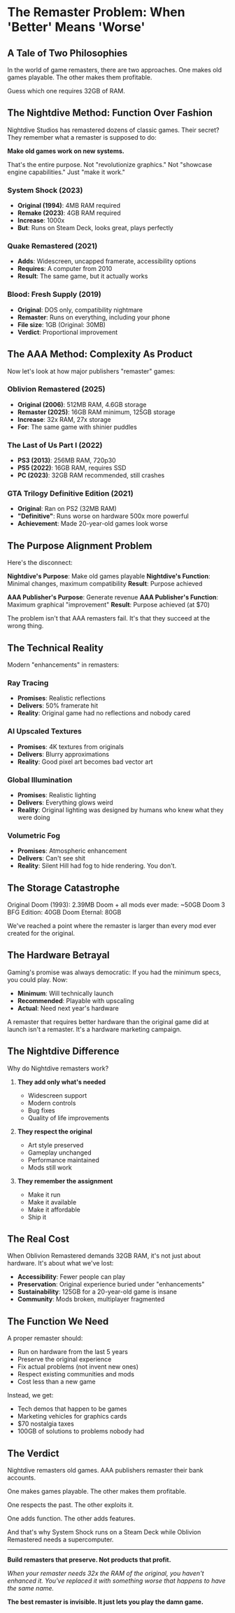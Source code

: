 # The Remaster Problem: When 'Better' Means 'Worse'

## A Tale of Two Philosophies

In the world of game remasters, there are two approaches. One makes old games playable. The other makes them profitable.

Guess which one requires 32GB of RAM.

## The Nightdive Method: Function Over Fashion

Nightdive Studios has remastered dozens of classic games. Their secret? They remember what a remaster is supposed to do:

**Make old games work on new systems.**

That's the entire purpose. Not "revolutionize graphics." Not "showcase engine capabilities." Just "make it work."

### System Shock (2023)
- **Original (1994)**: 4MB RAM required
- **Remake (2023)**: 4GB RAM required
- **Increase**: 1000x
- **But**: Runs on Steam Deck, looks great, plays perfectly

### Quake Remastered (2021)
- **Adds**: Widescreen, uncapped framerate, accessibility options
- **Requires**: A computer from 2010
- **Result**: The same game, but it actually works

### Blood: Fresh Supply (2019)
- **Original**: DOS only, compatibility nightmare
- **Remaster**: Runs on everything, including your phone
- **File size**: 1GB (Original: 30MB)
- **Verdict**: Proportional improvement

## The AAA Method: Complexity As Product

Now let's look at how major publishers "remaster" games:

### Oblivion Remastered (2025)
- **Original (2006)**: 512MB RAM, 4.6GB storage
- **Remaster (2025)**: 16GB RAM minimum, 125GB storage
- **Increase**: 32x RAM, 27x storage
- **For**: The same game with shinier puddles

### The Last of Us Part I (2022)
- **PS3 (2013)**: 256MB RAM, 720p30
- **PS5 (2022)**: 16GB RAM, requires SSD
- **PC (2023)**: 32GB RAM recommended, still crashes

### GTA Trilogy Definitive Edition (2021)
- **Original**: Ran on PS2 (32MB RAM)
- **"Definitive"**: Runs worse on hardware 500x more powerful
- **Achievement**: Made 20-year-old games look worse

## The Purpose Alignment Problem

Here's the disconnect:

**Nightdive's Purpose**: Make old games playable
**Nightdive's Function**: Minimal changes, maximum compatibility
**Result**: Purpose achieved

**AAA Publisher's Purpose**: Generate revenue
**AAA Publisher's Function**: Maximum graphical "improvement"
**Result**: Purpose achieved (at $70)

The problem isn't that AAA remasters fail. It's that they succeed at the wrong thing.

## The Technical Reality

Modern "enhancements" in remasters:

### Ray Tracing
- **Promises**: Realistic reflections
- **Delivers**: 50% framerate hit
- **Reality**: Original game had no reflections and nobody cared

### AI Upscaled Textures
- **Promises**: 4K textures from originals
- **Delivers**: Blurry approximations
- **Reality**: Good pixel art becomes bad vector art

### Global Illumination
- **Promises**: Realistic lighting
- **Delivers**: Everything glows weird
- **Reality**: Original lighting was designed by humans who knew what they were doing

### Volumetric Fog
- **Promises**: Atmospheric enhancement
- **Delivers**: Can't see shit
- **Reality**: Silent Hill had fog to hide rendering. You don't.

## The Storage Catastrophe

Original Doom (1993): 2.39MB
Doom + all mods ever made: ~50GB
Doom 3 BFG Edition: 40GB
Doom Eternal: 80GB

We've reached a point where the remaster is larger than every mod ever created for the original.

## The Hardware Betrayal

Gaming's promise was always democratic: If you had the minimum specs, you could play. Now:

- **Minimum**: Will technically launch
- **Recommended**: Playable with upscaling
- **Actual**: Need next year's hardware

A remaster that requires better hardware than the original game did at launch isn't a remaster. It's a hardware marketing campaign.

## The Nightdive Difference

Why do Nightdive remasters work?

1. **They add only what's needed**
   - Widescreen support
   - Modern controls
   - Bug fixes
   - Quality of life improvements

2. **They respect the original**
   - Art style preserved
   - Gameplay unchanged
   - Performance maintained
   - Mods still work

3. **They remember the assignment**
   - Make it run
   - Make it available
   - Make it affordable
   - Ship it

## The Real Cost

When Oblivion Remastered demands 32GB RAM, it's not just about hardware. It's about what we've lost:

- **Accessibility**: Fewer people can play
- **Preservation**: Original experience buried under "enhancements"
- **Sustainability**: 125GB for a 20-year-old game is insane
- **Community**: Mods broken, multiplayer fragmented

## The Function We Need

A proper remaster should:
- Run on hardware from the last 5 years
- Preserve the original experience
- Fix actual problems (not invent new ones)
- Respect existing communities and mods
- Cost less than a new game

Instead, we get:
- Tech demos that happen to be games
- Marketing vehicles for graphics cards
- $70 nostalgia taxes
- 100GB of solutions to problems nobody had

## The Verdict

Nightdive remasters old games.
AAA publishers remaster their bank accounts.

One makes games playable.
The other makes them profitable.

One respects the past.
The other exploits it.

One adds function.
The other adds features.

And that's why System Shock runs on a Steam Deck while Oblivion Remastered needs a supercomputer.

---

**Build remasters that preserve. Not products that profit.**

*When your remaster needs 32x the RAM of the original, you haven't enhanced it. You've replaced it with something worse that happens to have the same name.*

**The best remaster is invisible. It just lets you play the damn game.**